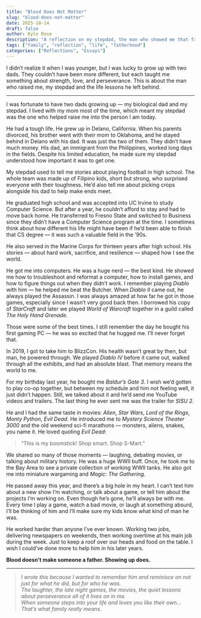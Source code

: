 ```yaml
---
title: "Blood Does Not Matter"
slug: "blood-does-not-matter"
date: 2025-10-14
draft: false
author: Kyle Rose
description: "A reflection on my stepdad, the man who showed me that family is about love, not blood."
tags: ["family", "reflection", "life", "fatherhood"]
categories: ["Reflections", "Essays"]
---
```


I didn’t realize it when I was younger, but I was lucky to grow up with two dads. They couldn’t have been more different, but each taught me something about strength, love, and perseverance. This is about the man who raised me, my stepdad and the life lessons he left behind.

---

I was fortunate to have two dads growing up — my biological dad and my stepdad. I lived with my mom most of the time, which meant my stepdad was the one who helped raise me into the person I am today.

He had a tough life. He grew up in Delano, California. When his parents divorced, his brother went with their mom to Oklahoma, and he stayed behind in Delano with his dad. It was just the two of them. They didn’t have much money. His dad, an immigrant from the Philippines, worked long days in the fields. Despite his limited education, he made sure my stepdad understood how important it was to get one.

My stepdad used to tell me stories about playing football in high school. The whole team was made up of Filipino kids, short but strong, who surprised everyone with their toughness. He’d also tell me about picking crops alongside his dad to help make ends meet.

He graduated high school and was accepted into UC Irvine to study Computer Science. But after a year, he couldn’t afford to stay and had to move back home. He transferred to Fresno State and switched to Business since they didn’t have a Computer Science program at the time. I sometimes think about how different his life might have been if he’d been able to finish that CS degree — it was such a valuable field in the ’90s.

He also served in the Marine Corps for thirteen years after high school. His stories — about hard work, sacrifice, and resilience — shaped how I see the world.

He got me into computers. He was a huge nerd — the best kind. He showed me how to troubleshoot and reformat a computer, how to install games, and how to figure things out when they didn’t work. I remember playing *Diablo* with him — he helped me beat the Butcher. When *Diablo II* came out, he always played the Assassin. I was always amazed at how far he got in those games, especially since I wasn’t very good back then. I borrowed his copy of *StarCraft* and later we played *World of Warcraft* together in a guild called *The Holy Hand Grenade*.

Those were some of the best times. I still remember the day he bought his first gaming PC — he was so excited that he hugged me. I’ll never forget that.

In 2019, I got to take him to BlizzCon. His health wasn’t great by then, but man, he powered through. We played *Diablo IV* before it came out, walked through all the exhibits, and had an absolute blast. That memory means the world to me.

For my birthday last year, he bought me *Baldur’s Gate 3*. I wish we’d gotten to play co-op together, but between my schedule and him not feeling well, it just didn’t happen. Still, we talked about it and he’d send me YouTube videos and trailers. The last thing he ever sent me was the trailer for *SISU 2*.

He and I had the same taste in movies: *Alien*, *Star Wars*, *Lord of the Rings*, *Monty Python*, *Evil Dead*. He introduced me to *Mystery Science Theater 3000* and the old weekend sci-fi marathons — monsters, aliens, snakes, you name it. He loved quoting *Evil Dead*:

> “This is my boomstick! Shop smart. Shop S-Mart.”

We shared so many of those moments — laughing, debating movies, or talking about military history. He was a huge WWII buff. Once, he took me to the Bay Area to see a private collection of working WWII tanks. He also got me into miniature wargaming and *Magic: The Gathering*.

He passed away this year, and there’s a big hole in my heart. I can’t text him about a new show I’m watching, or talk about a game, or tell him about the projects I’m working on. Even though he’s gone, he’ll always be with me. Every time I play a game, watch a bad movie, or laugh at something absurd, I’ll be thinking of him and I’ll make sure my kids know what kind of man he was.

He worked harder than anyone I’ve ever known.  Working two jobs, delivering newspapers on weekends, then working overtime at his main job during the week. Just to keep a roof over our heads and food on the table. I wish I could’ve done more to help him in his later years.

**Blood doesn’t make someone a father. Showing up does.**

---

> *I wrote this because I wanted to remember him and reminisce on not just for what he did, but for who he was.  
> The laughter, the late night games, the movies, the quiet lessons about perseverance all of it lives on in me.  
> When someone steps into your life and loves you like their own…
> That’s what family really means.*
